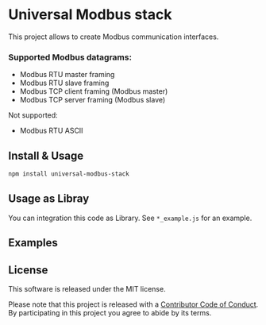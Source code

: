 # Universal Modbus stack

This project allows to create Modbus communication interfaces.

### Supported Modbus datagrams:

  * Modbus RTU master framing
  * Modbus RTU slave framing
  * Modbus TCP client framing (Modbus master)
  * Modbus TCP server framing (Modbus slave)

Not supported:
  * Modbus RTU ASCII

## Install & Usage

```sh
npm install universal-modbus-stack
```


## Usage as Libray

You can integration this code as Library. See `*_example.js` for an example.

## Examples


## License

This software is released under the MIT license.

Please note that this project is released with a [Contributor Code of Conduct](CODE_OF_CONDUCT.md). By participating in this project you agree to abide by its terms.
